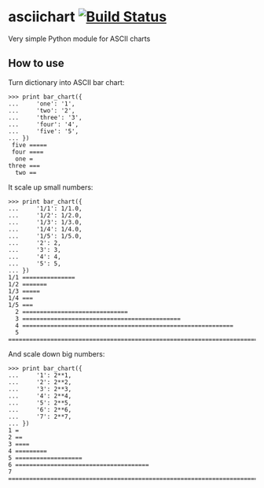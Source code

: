# asciichart [![Build Status](https://travis-ci.org/cashlo/asciichart.svg?branch=master)](https://travis-ci.org/cashlo/asciichart)
Very simple Python module for ASCII charts

## How to use
Turn dictionary into ASCII bar chart:

	>>> print bar_chart({
	...     'one': '1',
	...     'two': '2',
	...     'three': '3',
	...     'four': '4',
	...     'five': '5',
	... })
	 five =====
	 four ====
	  one =
	three ===
	  two ==
	  
It scale up small numbers:
	
	>>> print bar_chart({
	...     '1/1': 1/1.0,
	...     '1/2': 1/2.0,
	...     '1/3': 1/3.0,
	...     '1/4': 1/4.0,
	...     '1/5': 1/5.0,
	...     '2': 2,
	...     '3': 3,
	...     '4': 4,
	...     '5': 5,
	... })
	1/1 ===============
	1/2 =======
	1/3 =====
	1/4 ===
	1/5 ===
	  2 ==============================
	  3 =============================================
	  4 ============================================================
	  5 ===========================================================================

And scale down big numbers:

	>>> print bar_chart({
	...     '1': 2**1,
	...     '2': 2**2,
	...     '3': 2**3,
	...     '4': 2**4,
	...     '5': 2**5,
	...     '6': 2**6,
	...     '7': 2**7,
	... })
	1 =
	2 ==
	3 ====
	4 =========
	5 ===================
	6 ======================================
	7 =============================================================================
